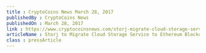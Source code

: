 ```yaml
---
title : CryptoCoins News March 28, 2017
publishedBy : CryptoCoins News
publishedOn : March 28, 2017
link : https://www.cryptocoinsnews.com/storj-migrate-cloud-storage-service-ethereum-blockchain-counterparty-bitcoin/
articleName : Storj to Migrate Cloud Storage Service to Ethereum Blockchain from Counterparty over Bitcoin
class : pressArticle
---
```

